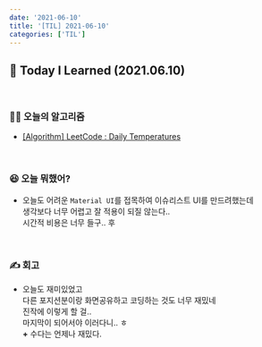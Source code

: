 ```yaml
---
date: '2021-06-10'
title: '[TIL] 2021-06-10'
categories: ['TIL']
---
```


## 🚀 Today I Learned (2021.06.10)

<br/>

### **👨‍💻 오늘의 알고리즘**

-   [[Algorithm] LeetCode : Daily Temperatures](https://17-sss.github.io/2021-06-10-Daily_Temperatures)

<br/>

### **😆 오늘 뭐했어?**

-   오늘도 어려운 `Material UI`를 접목하여 이슈리스트 UI를 만드려했는데  
    생각보다 너무 어렵고 잘 적용이 되질 않는다..  
    시간적 비용은 너무 들구.. 후  

<br/>

### **✍️ 회고**

-   오늘도 재미있었고  
    다른 포지션분이랑 화면공유하고 코딩하는 것도 너무 재밌네  
    진작에 이렇게 할 걸..  
    마지막이 되어서야 이러다니.. ㅎ  
    **+** 수다는 언제나 재밌다.
